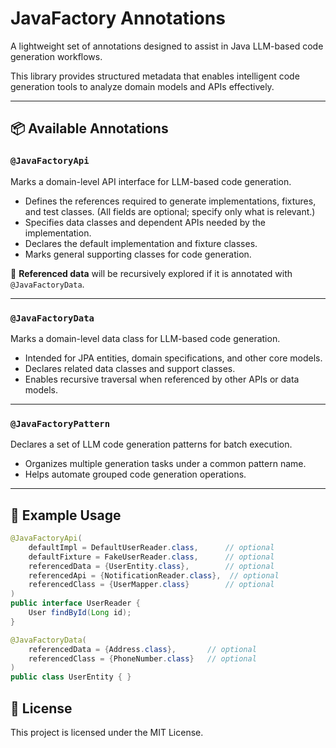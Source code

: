 # JavaFactory Annotations

A lightweight set of annotations designed to assist in Java LLM-based code generation workflows.

This library provides structured metadata that enables intelligent code generation tools to analyze domain models and APIs effectively.

---

## 📦 Available Annotations

### `@JavaFactoryApi`

Marks a domain-level API interface for LLM-based code generation.

- Defines the references required to generate implementations, fixtures, and test classes. (All fields are optional; specify only what is relevant.)
- Specifies data classes and dependent APIs needed by the implementation.
- Declares the default implementation and fixture classes.
- Marks general supporting classes for code generation.

🔹 **Referenced data** will be recursively explored if it is annotated with `@JavaFactoryData`.

---

### `@JavaFactoryData`

Marks a domain-level data class for LLM-based code generation.

- Intended for JPA entities, domain specifications, and other core models.
- Declares related data classes and support classes.
- Enables recursive traversal when referenced by other APIs or data models.

---

### `@JavaFactoryPattern`

Declares a set of LLM code generation patterns for batch execution.

- Organizes multiple generation tasks under a common pattern name.
- Helps automate grouped code generation operations.

---

## 🚀 Example Usage

```java
@JavaFactoryApi(
    defaultImpl = DefaultUserReader.class,      // optional
    defaultFixture = FakeUserReader.class,      // optional
    referencedData = {UserEntity.class},        // optional
    referencedApi = {NotificationReader.class},  // optional
    referencedClass = {UserMapper.class}        // optional
)
public interface UserReader {
    User findById(Long id);
}
```


```java
@JavaFactoryData(
    referencedData = {Address.class},       // optional
    referencedClass = {PhoneNumber.class}   // optional
)
public class UserEntity { }

```


## 📜 License
This project is licensed under the MIT License.


